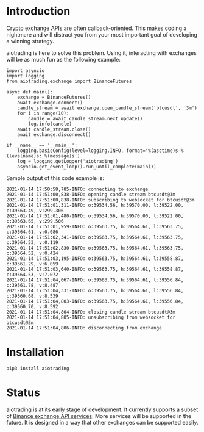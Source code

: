 # Introduction

Crypto exchange APIs are often callback-oriented. This makes coding a nightmare and will distract you from your most important goal of developing a winning strategy.

aiotrading is here to solve this problem. Using it, interacting with exchanges will be as much fun as the following example:

    import asyncio
    import logging
    from aiotrading.exchange import BinanceFutures

    async def main():
        exchange = BinanceFutures()
        await exchange.connect()
        candle_stream = await exchange.open_candle_stream('btcusdt', '3m')
        for i in range(10):
            candle = await candle_stream.next_update()
            log.info(candle)
        await candle_stream.close()
        await exchange.disconnect()

    if __name__ == '__main__':
        logging.basicConfig(level=logging.INFO, format='%(asctime)s-%(levelname)s: %(message)s')
        log = logging.getLogger('aiotrading')
        asyncio.get_event_loop().run_until_complete(main())
	    
Sample output of this code example is:

    2021-01-14 17:50:58,785-INFO: connecting to exchange
    2021-01-14 17:51:00,838-INFO: opening candle stream btcusdt@3m
    2021-01-14 17:51:00,838-INFO: subscribing to websocket for btcusdt@3m
    2021-01-14 17:51:01,311-INFO: o:39534.56, h:39570.00, l:39522.00, c:39563.49, v:299.306
    2021-01-14 17:51:01,480-INFO: o:39534.56, h:39570.00, l:39522.00, c:39563.65, v:299.506
    2021-01-14 17:51:01,959-INFO: o:39563.75, h:39564.61, l:39563.75, c:39564.61, v:0.086
    2021-01-14 17:51:02,341-INFO: o:39563.75, h:39564.61, l:39563.75, c:39564.53, v:0.119
    2021-01-14 17:51:02,830-INFO: o:39563.75, h:39564.61, l:39563.75, c:39564.52, v:0.424
    2021-01-14 17:51:03,195-INFO: o:39563.75, h:39564.61, l:39558.87, c:39561.29, v:6.059
    2021-01-14 17:51:03,640-INFO: o:39563.75, h:39564.61, l:39558.87, c:39564.53, v:7.072
    2021-01-14 17:51:04,067-INFO: o:39563.75, h:39564.61, l:39556.84, c:39561.78, v:8.487
    2021-01-14 17:51:04,331-INFO: o:39563.75, h:39564.61, l:39556.84, c:39560.68, v:8.539
    2021-01-14 17:51:04,803-INFO: o:39563.75, h:39564.61, l:39556.84, c:39560.70, v:8.592
    2021-01-14 17:51:04,804-INFO: closing candle stream btcusdt@3m
    2021-01-14 17:51:04,805-INFO: unsubscribing from websocket for btcusdt@3m
    2021-01-14 17:51:04,806-INFO: disconnecting from exchange

# Installation

    pip3 install aiotrading
    
# Status

aiotrading is at its early stage of development. It currently supports a subset of [Binance exchange API services](https://binance-docs.github.io/apidocs/futures/en/). More services will be supported in the future. It is designed in a way that other exchanges can be supported easily.